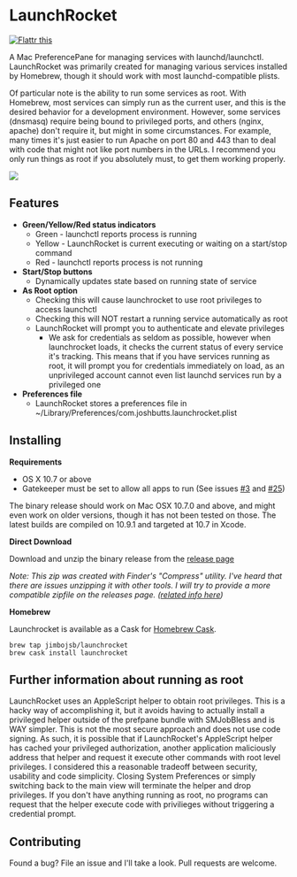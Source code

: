LaunchRocket
============

<a href="https://flattr.com/submit/auto?user_id=jimbojsb&url=http%3A%2F%2Fgithub.com%2Fjimbojsb%2Flaunchrocket" target="_blank"><img src="https://api.flattr.com/button/flattr-badge-large.png" alt="Flattr this" title="Flattr this" border="0"></a>

A Mac PreferencePane for managing services with launchd/launchctl. LaunchRocket was primarily created for managing various services installed by Homebrew, though it should work with most launchd-compatible plists.

Of particular note is the ability to run some services as root. With Homebrew, most services can simply run as the current user, and this is the desired behavior for a development environment. However, some services (dnsmasq) require being bound to privileged ports, and others (nginx, apache) don't require it, but might in some circumstances. For example, many times it's just easier to run Apache on port 80 and 443 than to deal with code that might not like port numbers in the URLs. I recommend you only run things as root if you absolutely must, to get them working properly.

<img src="https://raw2.github.com/jimbojsb/launchrocket/master/screenshots/LaunchRocket.png">

Features
--------
* **Green/Yellow/Red status indicators**
    * Green - launchctl reports process is running
    * Yellow - LaunchRocket is current executing or waiting on a start/stop command
    * Red - launchctl reports process is not running
* **Start/Stop buttons**
    * Dynamically updates state based on running state of service
* **As Root option**
    * Checking this will cause launchrocket to use root privileges to access launchctl
    * Checking this will NOT restart a running service automatically as root
    * LaunchRocket will prompt you to authenticate and elevate privileges
        * We ask for credentials as seldom as possible, however when launchrocket loads, it checks the current status of every service it's tracking. This means that if you have services running as root, it will prompt you for credentials immediately on load, as an unprivileged account cannot even list launchd services run by a privileged one
* **Preferences file**
    * LaunchRocket stores a preferences file in ~/Library/Preferences/com.joshbutts.launchrocket.plist

Installing
------------

**Requirements**

* OS X 10.7 or above
* Gatekeeper must be set to allow all apps to run (See issues [#3][] and [#25][])

[#3]: https://github.com/jimbojsb/launchrocket/issues/3
[#25]: https://github.com/jimbojsb/launchrocket/issues/25

The binary release should work on Mac OSX 10.7.0 and above, and might even work on older versions, though it has not been tested on those. The latest builds are compiled on 10.9.1 and targeted at 10.7 in Xcode.

**Direct Download**

Download and unzip the binary release from the [release page](https://github.com/jimbojsb/launchrocket/releases)

*Note: This zip was created with Finder's "Compress" utility. I've heard that there are issues unzipping it with other tools. I will try to provide a more compatible zipfile on the releases page. ([related info here](http://stackoverflow.com/questions/107903/how-to-create-a-zip-file-in-the-same-format-as-the-finders-compress-menu-item))*

**Homebrew**

Launchrocket is available as a Cask for [Homebrew Cask](https://github.com/phinze/homebrew-cask).

    brew tap jimbojsb/launchrocket
    brew cask install launchrocket


Further information about running as root
-----------------------------------------
LaunchRocket uses an AppleScript helper to obtain root privileges. This is a hacky way of accomplishing it, but it avoids having to actually install a privileged helper outside of the prefpane bundle with SMJobBless and is WAY simpler. This is not the most secure approach and does not use code signing. As such, it is possible that if LaunchRocket's AppleScript helper has cached your privileged authorization, another application maliciously address that helper and request it execute other commands with root level privileges. I considered this a reasonable tradeoff between security, usability and code simplicity. Closing System Preferences or simply switching back to the main view will terminate the helper and drop privileges. If you don't have anything running as root, no programs can request that the helper execute code with privilieges without triggering a credential prompt.

Contributing
------------
Found a bug? File an issue and I'll take a look. Pull requests are welcome.
